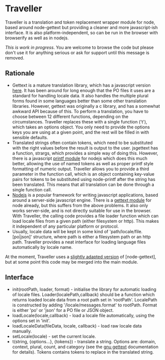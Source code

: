 # Traveller #

Traveller is a translation and token replacement wrapper module for node, based around node-gettext but providing a cleaner and more javascript-ish interface. It is also platform-independent, so can be run in the browser with browserify as well as in nodejs.

*This is work in progress*. You are welcome to browse the code but please don't use it for anything serious or ask for support until this message is removed.

## Rationale ##
* Gettext is a mature translation library, which has a javascript version [here](http://jsgettext.berlios.de/). It has been around for long enough that the PO files it uses are a standard for handling locale data. It also handles the multiple plural forms found in some languages better than some other translation libraries. However, gettext was originally a c library, and has a somewhat awkward API because of this. To perform a translation, you have to choose between 12 different functions, depending on the circumstances. Traveller replaces these with a single function ('t'), which takes an options object. You only need to provide the options keys you are using at a given point, and the rest will be filled in with sensible defaults.
* Translated strings often contain tokens, which need to be substituted with the right values before the result is output to the user. jsgettext has a function, strargs, which provides a simple way of doing this. However, there is a javascript [printf module](https://github.com/wdavidw/node-printf) for nodejs which does this much better, allowing the use of named tokens as well as proper printf style formatting of numeric output. Traveller allows you to provide a third parameter in the function call, which is an object containing key-value pairs for tokens to be substituted using node-printf after the string has been translated. This means that all translation can be done through a single function call.
* [Nodejs](http://nodejs.org/) is a popular framework for writing javascript applications, based around a server-side javascript engine. There is a [gettext module](https://github.com/DanielBaulig/node-gettext) for node already, but this suffers from the above problems. It also only works server-side, and is not directly suitable for use in the browser. With Traveller, the calling code provides a file loader function which can load locale files from a given path (either filesystem or http). This makes it independent of any particular platform or protocol.
* Usually, locale data will be kept in some kind of 'path/locale/file.[po|json]' structure, where path is either a filesystem path or an http path. Traveller provides a neat interface for loading language files automatically by locale name.

At the moment, Traveller uses a [slightly adapted version](https://github.com/highfellow/node-gettext) of [node-gettext], but at some point this code may be merged into the main module.

## Interface ##

* init(rootPath, loader, format) - initialise the library for automatic loading of locale files. Loader(localePath,callback) should be a function which returns loaded locale data from a root path set in 'rootPath'. LocalePath is constructed by adding '/locale/messages.format' to rootPath. Format is either 'po' or 'json' for a PO file or JSON object.
* loadLocale(locale,callback) - load a locale file automatically, using the options set in 'init'.
* loadLocaleData(fileData, locale, callback) - load raw locale data manually.
* setLocale(locale) - set the current locale.
* t(string, {options...}, {tokens}) - translate a string. Options are: domain, context, plural, count, and category (see the [gnu gettext](http://www.gnu.org/software/gettext/) documentation for details). Tokens contains tokens to replace in the translated string.


